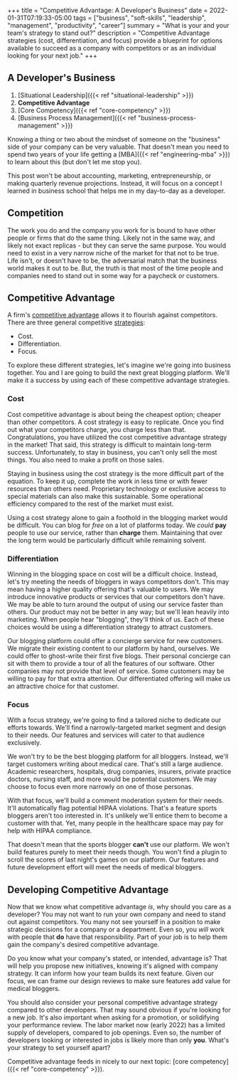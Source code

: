 +++
title = "Competitive Advantage: A Developer's Business"
date = 2022-01-31T07:19:33-05:00
tags = ["business", "soft-skills", "leadership", "management", "productivity", "career"]
summary = "What is your and your team's strategy to stand out?"
description = "Competitive Advantage strategies (cost, differentiation, and focus) provide a blueprint for options available to succeed as a company with competitors or as an individual looking for your next job."
+++

## A Developer's Business

1. [Situational Leadership]({{< ref "situational-leadership" >}})
2. __Competitive Advantage__
3. [Core Competency]({{< ref "core-competency" >}})
4. [Business Process Management]({{< ref "business-process-management" >}})

Knowing a thing or two about the mindset of someone on the "business" side of your company can be very valuable. That doesn't mean you need to spend two years of your life getting a [MBA]({{< ref "engineering-mba" >}}) to learn about this (but don't let me stop you).

This post won't be about accounting, marketing, entrepreneurship, or making quarterly revenue projections. Instead, it will focus on a concept I learned in business school that helps me in my day-to-day as a developer.

## Competition

The work you do and the company you work for is bound to have other people or firms that do the same thing. Likely not in the same way, and likely not exact replicas - but they can serve the same purpose. You would need to exist in a very narrow niche of the market for that not to be true. Life isn't, or doesn't have to be, the adversarial match that the business world makes it out to be. But, the truth is that most of the time people and companies need to stand out in some way for a paycheck or customers.

## Competitive Advantage

A firm's [competitive advantage](https://corporatefinanceinstitute.com/resources/knowledge/strategy/competitive-advantage/) allows it to flourish against competitors. There are three general competitive [strategies](https://www.ifm.eng.cam.ac.uk/research/dstools/porters-generic-competitive-strategies/):

* Cost.
* Differentiation.
* Focus.

To explore these different strategies, let's imagine we're going into business together. You and I are going to build the next great blogging platform. We'll make it a success by using each of these competitive advantage strategies.

### Cost

Cost competitive advantage is about being the cheapest option; cheaper than other competitors. A cost strategy is easy to replicate. Once you find out what your competitors charge, you charge less than that. Congratulations, you have utilized the cost competitive advantage strategy in the market! That said, this strategy is difficult to maintain long-term success. Unfortunately, to stay in business, you can't only sell the most things. You also need to make a profit on those sales.

Staying in business using the cost strategy is the more difficult part of the equation. To keep it up, complete the work in less time or with fewer resources than others need. Proprietary technology or exclusive access to special materials can also make this sustainable. Some operational efficiency compared to the rest of the market must exist.

Using a cost strategy alone to gain a foothold in the blogging market would be difficult. You can blog for *free* on a lot of platforms today. We *could* __pay__ people to use our service, rather than  __charge__ them. Maintaining that over the long term would be particularly difficult while remaining solvent.

### Differentiation

Winning in the blogging space on cost will be a difficult choice. Instead, let's try meeting the needs of bloggers in ways competitors don't. This may mean having a higher quality offering that's valuable to users. We may introduce innovative products or services that our competitors don't have. We may be able to turn around the output of using our service faster than others. Our product may not be better in any way; but we'll lean heavily into marketing. When people hear "blogging", they'll think of us. Each of these choices would be using a differentiation strategy to attract customers.

Our blogging platform could offer a concierge service for new customers. We migrate their existing content to our platform by hand, ourselves. We could offer to ghost-write their first five blogs. Their personal concierge can sit with them to provide a tour of all the features of our software. Other companies may not provide that level of service. Some customers may be willing to pay for that extra attention. Our differentiated offering will make us an attractive choice for that customer.

### Focus

With a focus strategy, we're going to find a tailored niche to dedicate our efforts towards. We'll find a narrowly-targeted market segment and design to their needs. Our features and services will cater to that audience exclusively.

We won't try to be the best blogging platform for all bloggers. Instead, we'll target customers writing about medical care. That's still a large audience. Academic researchers, hospitals, drug companies, insurers, private practice doctors, nursing staff, and more would be potential customers. We may choose to focus even more narrowly on one of those personas.

With that focus, we'll build a comment moderation system for their needs. It'll automatically flag potential HIPAA violations. That's a feature sports bloggers aren't too interested in. It's unlikely we'll entice them to become a customer with that. Yet, many people in the healthcare space may pay for help with HIPAA compliance.

That doesn't mean that the sports blogger __can't__ use our platform. We won't build features purely to meet their needs though. You won't find a plugin to scroll the scores of last night's games on our platform. Our features and future development effort will meet the needs of medical bloggers.

## Developing Competitive Advantage

Now that we know what competitive advantage *is*, why should you care as a developer? You may not want to run your own company and need to stand out against competitors. You many not see yourself in a position to make strategic decisions for a company or a department. Even so, you *will* work with people that __do__ have that responsibility. Part of your job is to help them gain the company's desired competitive advantage.

Do you know what your company's stated, or intended, advantage is? That will help you propose new initiatives, knowing it's aligned with company strategy. It can inform how your team builds its next feature. Given our focus, we can frame our design reviews to make sure features add value for medical bloggers.

You should also consider your personal competitive advantage strategy compared to other developers. That may sound obvious if you're looking for a new job. It's also important when asking for a promotion, or solidifying your performance review. The labor market now (early 2022) has a limited supply of developers, compared to job openings. Even so, the number of developers looking or interested in jobs is likely more than only __you__. What's your strategy to set yourself apart?

Competitive advantage feeds in nicely to our next topic: [core competency]({{< ref "core-competency" >}}).

